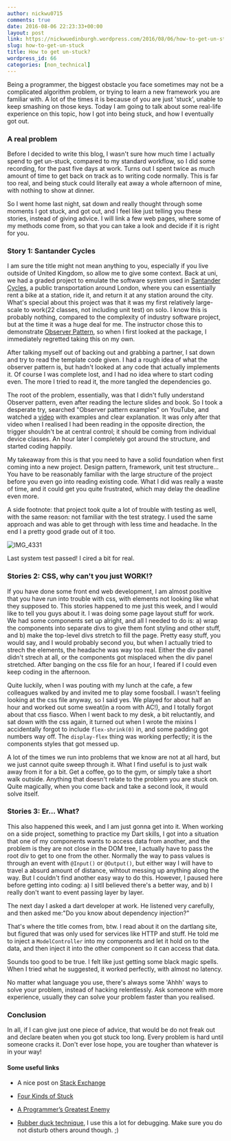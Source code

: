 ```yaml
---
author: nickwu0715
comments: true
date: 2016-08-06 22:23:33+00:00
layout: post
link: https://nickwuedinburgh.wordpress.com/2016/08/06/how-to-get-un-stuck/
slug: how-to-get-un-stuck
title: How to get un-stuck?
wordpress_id: 66
categories: [non_technical]
---
```


Being a programmer, the biggest obstacle you face sometimes may not be a complicated algorithm problem, or trying to learn a new framework you are familiar with. A lot of the times it is because of you are just 'stuck', unable to keep smashing on those keys. Today I am going to talk about some real-life experience on this topic, how I got into being stuck, and how I eventually got out.



### A real problem



Before I decided to write this blog, I wasn't sure how much time I actually spend to get un-stuck, compared to my standard workflow, so I did some recording, for the past five days at work. Turns out I spent twice as much amount of time to get back on track as to writing code normally. This is far too real, and being stuck could literally eat away a whole afternoon of mine, with nothing to show at dinner.

So I went home last night, sat down and really thought through some moments I got stuck, and got out, and I feel like just telling you these stories, instead of giving advice. I will link a few web pages, where some of my methods come from, so that you can take a look and decide if it is right for you.



### Story 1: Santander Cycles



I am sure the title might not mean anything to you, especially if you live outside of United Kingdom, so allow me to give some context. Back at uni, we had a graded project to emulate the software system used in [Santander Cycles](https://tfl.gov.uk/modes/cycling/santander-cycles), a public transportation around London, where you can essentially rent a bike at a station, ride it, and return it at any station around the city. What's special about this project was that it was my first relatively large-scale to work(22 classes, not including unit test) on solo. I know this is probably nothing, compared to the complexity of industry software project, but at the time it was a huge deal for me. The instructor chose this to demonstrate [Observer Pattern](https://en.wikipedia.org/wiki/Observer_pattern), so when I first looked at the package, I immediately regretted taking this on my own.

After talking myself out of backing out and grabbing a partner, I sat down and try to read the template code given. I had a rough idea of what the observer pattern is, but hadn't looked at any code that actually implements it. Of course I was complete lost, and I had no idea where to start coding even. The more I tried to read it, the more tangled the dependencies go.

The root of the problem, essentially, was that I didn't fully understand Observer pattern, even after reading the lecture slides and book. So I took a desperate try, searched "Observer pattern examples" on YouTube, and watched a [video](https://www.youtube.com/watch?v=wiQdrH2YpT4) with examples and clear explanation. It was only after that video when I realised I had been reading in the opposite direction, the trigger shouldn't be at central control; it should be coming from individual device classes. An hour later I completely got around the structure, and started coding happily.

My takeaway from this is that you need to have a solid foundation when first coming into a new project. Design pattern, framework, unit test structure... You have to be reasonably familiar with the large structure of the project before you even go into reading existing code. What I did was really a waste of time, and it could get you quite frustrated, which may delay the deadline even more.

A side footnote: that project took quite a lot of trouble with testing as well, with the same reason: not familiar with the test strategy. I used the same approach and was able to get through with less time and headache. In the end I a pretty good grade out of it too.

![IMG_4331](https://nickwuedinburgh.files.wordpress.com/2016/08/img_4331.jpg)



Last system test passed! I cired a bit for real.



### Stories 2: CSS, why can't you just WORK!?



If you have done some front end web development, I am almost positive that you have run into trouble with css, with elements not looking like what they supposed to. This stories happened to me just this week, and I would like to tell you guys about it.
I was doing some page layout stuff for work. We had some components set up alright, and all I needed to do is: a) wrap the components into separate divs to give them font styling and other stuff, and b) make the top-level divs stretch to fill the page. Pretty easy stuff, you would say, and I would probably second you, but when I actually tried to strech the elements, the headache was way too real. Either the div panel didn't strech at all, or the components got misplaced when the div panel stretched. After banging on the css file for an hour, I feared if I could even keep coding in the afternoon.

Quite luckily, when I was pouting with my lunch at the cafe, a few colleagues walked by and invited me to play some foosball. I wasn't feeling looking at the css file anyway, so I said yes. We played for about half an hour and worked out some sweat(in a room with AC!), and I totally forgot about that css fiasco.
When I went back to my desk, a bit reluctantly, and sat down with the css again, it turned out when I wrote the mixins I accidentally forgot to include `flex-shrink(0)` in, and some padding got numbers way off. The `display-flex` thing was working perfectly; it is the components styles that got messed up.

A lot of the times we run into problems that we know are not at all hard, but we just cannot quite sweep through it. What I find useful is to just walk away from it for a bit. Get a coffee, go to the gym, or simply take a short walk outside. Anything that doesn't relate to the problem you are stuck on. Quite magically, when you come back and take a second look, it would solve itself.



### Stories 3: Er... What?



This also happened this week, and I am just gonna get into it. When working on a side project, something to practice my Dart skills, I got into a situation that one of my components wants to access data from another, and the problem is they are not close in the DOM tree, I actually have to pass the root div to get to one from the other. Normally the way to pass values is through an event with `@Input()` or `@Output()`, but either way I will have to travel a absurd amount of distance, wihtout messing up anything along the way. But I couldn't find another easy way to do this. However, I paused here before getting into coding: a) I sitll believed there's a better way, and b) I really don't want to event passing layer by layer.

The next day I asked a dart developer at work. He listened very carefully, and then asked me:"Do you know about dependency injection?"

That's where the title comes from, btw. I read about it on the dartlang site, but figured that was only used for services like HTTP and stuff. He told me to inject a `ModelController` into my components and let it hold on to the data, and then inject it into the other component so it can access that data.

Sounds too good to be true. I felt like just getting some black magic spells. When I tried what he suggested, it worked perfectly, with almost no latency.

No matter what language you use, there's always some 'Ahhh' ways to solve your problem, instead of hacking relentlessly. Ask someone with more experience, usually they can solve your problem faster than you realised.



### Conclusion



In all, if I can give just one piece of advice, that would be do not freak out and declare beaten when you got stuck too long. Every problem is hard until someone cracks it. Don't ever lose hope, you are tougher than whatever is in your way!



#### Some useful links







  * A nice post on [Stack Exchange](http://productivity.stackexchange.com/questions/4827/what-do-you-do-when-you-are-stuck-at-programming-and-you-dont-have-access-to-in)


  * [Four Kinds of Stuck](http://www.jeffwofford.com/?p=838)


  * [A Programmer’s Greatest Enemy](http://www.jeffwofford.com/?p=835)


  * [Rubber duck technique](https://blog.codinghorror.com/rubber-duck-problem-solving/), I use this a lot for debugging. Make sure you do not disturb others around though. ;)


